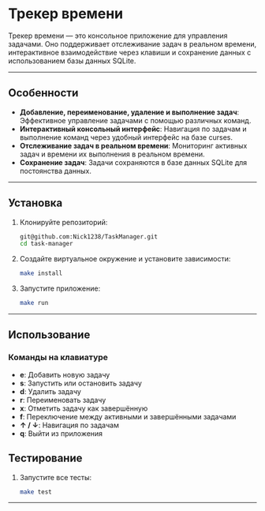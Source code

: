 # Трекер времени

Трекер времени — это консольное приложение для управления задачами. Оно поддерживает отслеживание задач в реальном времени, интерактивное взаимодействие через клавиши и сохранение данных с использованием базы данных SQLite.

---

## Особенности

- **Добавление, переименование, удаление и выполнение задач**: Эффективное управление задачами с помощью различных команд.
- **Интерактивный консольный интерфейс**: Навигация по задачам и выполнение команд через удобный интерфейс на базе curses.
- **Отслеживание задач в реальном времени**: Мониторинг активных задач и времени их выполнения в реальном времени.
- **Сохранение задач**: Задачи сохраняются в базе данных SQLite для постоянства данных.

---

## Установка

1. Клонируйте репозиторий:
    ```bash
    git@github.com:Nick1238/TaskManager.git
    cd task-manager
    ```

2. Создайте виртуальное окружение и установите зависимости:
    ```bash
    make install
    ```

3. Запустите приложение:
    ```bash
    make run
    ```

---

## Использование

### Команды на клавиатуре

- **e**: Добавить новую задачу
- **s**: Запустить или остановить задачу
- **d**: Удалить задачу
- **r**: Переименовать задачу
- **x**: Отметить задачу как завершённую
- **f**: Переключение между активными и завершёнными задачами
- **↑ / ↓**: Навигация по задачам
- **q**: Выйти из приложения


## Тестирование

1. Запустите все тесты:
    ```bash
    make test
    ```

---